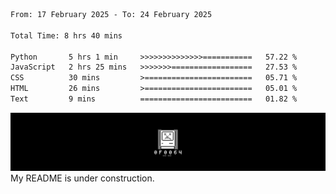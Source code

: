 <!--START_SECTION:waka-->

```txt
From: 17 February 2025 - To: 24 February 2025

Total Time: 8 hrs 40 mins

Python       5 hrs 1 min     >>>>>>>>>>>>>>===========   57.22 %
JavaScript   2 hrs 25 mins   >>>>>>>==================   27.53 %
CSS          30 mins         >========================   05.71 %
HTML         26 mins         >========================   05.01 %
Text         9 mins          =========================   01.82 %
```

<!--END_SECTION:waka-->

<img src="https://raw.githubusercontent.com/n3xta/image-hosting/main/img/202411032331174.png"/>
My README is under construction. 
